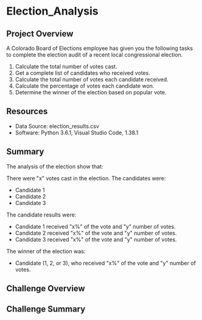 # Election_Analysis

## Project Overview

A Colorado Board of Elections employee has given you the following tasks to complete the election audit of a recent local congressional election. 

1. Calculate the total number of votes cast. 
2. Get a complete list of candidates who received votes. 
3. Calculate the total number of votes each candidate received. 
4. Calculate the percentage of votes each candidate won. 
5. Determine the winner of the election based on popular vote.

## Resources 

* Data Source: election_results.csv 
* Software: Python 3.6.1, Visual Studio Code, 1.38.1 

## Summary 

The analysis of the election show that: 

There were "x" votes cast in the election. 
The candidates were: 
* Candidate 1 
* Candidate 2 
* Candidate 3 

The candidate results were: 
* Candidate 1 received "x%" of the vote and "y" number of votes. 
* Candidate 2 received "x%" of the vote and "y" number of votes. 
* Candidate 3 received "x%" of the vote and "y" number of votes. 

The winner of the election was: 
* Candidate (1, 2, or 3), who received "x%" of the vote and "y" number of votes. 

## Challenge Overview 


## Challenge Summary